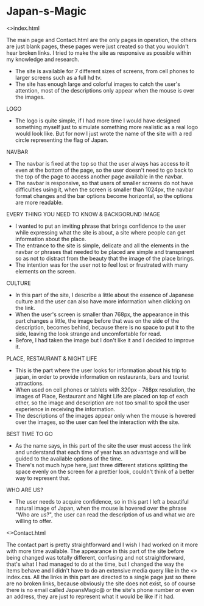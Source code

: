 # Japan-s-Magic

<>index.html

The main page and Contact.html are the only pages in operation, the others are just blank pages, these pages were just created so that you wouldn't hear broken links. I tried to make the site as responsive as possible within my knowledge and research.
- The site is available for 7 different sizes of screens, from cell phones to larger screens such as a full hd tv.
- The site has enough large and colorful images to catch the user's attention, most of the descriptions only appear when the mouse is over the images.

LOGO



- The logo is quite simple, if I had more time I would have designed something myself just to simulate something more realistic as a real logo would look like. But for now I just wrote the name of the site with a red circle representing the flag of Japan.

NAVBAR



- The navbar is fixed at the top so that the user always has access to it even at the bottom of the page, so the user doesn't need to go back to the top of the page to access another page available in the navbar.
- The navbar is responsive, so that users of smaller screens do not have difficulties using it, when the screen is smaller than 1024px, the navbar format changes and the bar options become horizontal, so the options are more readable.

EVERY THING YOU NEED TO KNOW & BACKGORUND IMAGE



- I wanted to put an inviting phrase that brings confidence to the user while expressing what the site is about, a site where people can get information about the place.
- The entrance to the site is simple, delicate and all the elements in the navbar or phrases that needed to be placed are simple and transparent so as not to distract from the beauty that the image of the place brings.
- The intention was for the user not to feel lost or frustrated with many elements on the screen.

CULTURE



- In this part of the site, I describe a little about the essence of Japanese culture and the user can also have more information when clicking on the link.
- When the user's screen is smaller than 768px, the appearance in this part changes a little, the image before that was on the side of the description, becomes behind, because there is no space to put it to the side, leaving the look strange and uncomfortable for read.
- Before, I had taken the image but I don't like it and I decided to improve it.

PLACE, RESTAURANT & NIGHT LIFE


- This is the part where the user looks for information about his trip to japan, in order to provide information on restaurants, bars and tourist attractions.
- When used on cell phones or tablets with 320px - 768px resolution, the images of Place, Restaurant and Night Life are placed on top of each other, so the image and description are not too small to spoil the user experience in receiving the information.
- The descriptions of the images appear only when the mouse is hovered over the images, so the user can feel the interaction with the site.

BEST TIME TO GO



- As the name says, in this part of the site the user must access the link and understand that each time of year has an advantage and will be guided to the available options of the time.
- There's not much hype here, just three different stations splitting the space evenly on the screen for a prettier look, couldn't think of a better way to represent that.

WHO ARE US?



- The user needs to acquire confidence, so in this part I left a beautiful natural image of Japan, when the mouse is hovered over the phrase "Who are us?", the user can read the description of us and what we are willing to offer.

<>Contact.html

The contact part is pretty straightforward and I wish I had worked on it more with more time available.
The appearance in this part of the site before being changed was totally different, confusing and not straightforward, that's what I had managed to do at the time, but I changed the way the items behave and I didn't have to do an extensive media query like in the <> index.css.
All the links in this part are directed to a single page just so there are no broken links, because obviously the site does not exist, so of course there is no email called JapansMagic@ or the site's phone number or even an address, they are just to represent what it would be like if it had.
